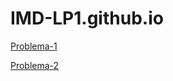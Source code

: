 # IMD-LP1.github.io

[Problema-1](https://github.com/IMD-LP1/Problema-1)

[Problema-2](https://github.com/IMD-LP1/Problema-2)
